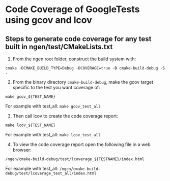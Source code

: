 # Code Coverage of GoogleTests using gcov and lcov

## Steps to generate code coverage for any test built in ngen/test/CMakeLists.txt


1. From the ngen root folder, construct the build system with:

`
cmake -DCMAKE_BUILD_TYPE=Debug -DCOVERAGE=true -B cmake-build-debug -S .
`

2. From the binary directory `cmake-build-debug`, make the gcov target specific to the test you want coverage of:

`
make gcov_${TEST_NAME}
`

For example with test_all: `make gcov_test_all`


3. Then call lcov to create the code coverage report:

`
make lcov_${TEST_NAME}
`

For example with test_all: `make lcov_test_all`

4. To view the code coverage report open the following file in a web browser:

`
/ngen/cmake-build-debug/test/lcoverage_${TESTNAME}/index.html
`

For example with test_all: `/ngen/cmake-build-debug/test/lcoverage_test_all/index.html`